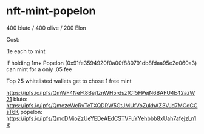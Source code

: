 # nft-mint-popelon

400 bluto / 400  olive / 200 Elon

Cost:

.1e each to mint

If holding 1m+ Popelon (0x91fe3594920f0a00f880791db8fdaa95e2e060a3) 
 can mint for a only .05 fee

Top 25 whitelisted wallets get to chose 1 free mint

https://ipfs.io/ipfs/QmWF4NeFt8Bej1znWH5rdszfCf5FPejN6BAFU4E42azW21
bluto: https://ipfs.io/ipfs/QmezeWcRvTeTXQDRW5GtJMUfVoZukhAZ3VJd7MCdCCsT6K
popelon: https://ipfs.io/ipfs/QmcDMioZzUeYEDeAEdCSTVFuYYehbbb8xUah7afejzLn1R
